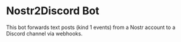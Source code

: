 # Nostr2Discord Bot

This bot forwards text posts (kind 1 events) from a Nostr account to a Discord channel via webhooks.

